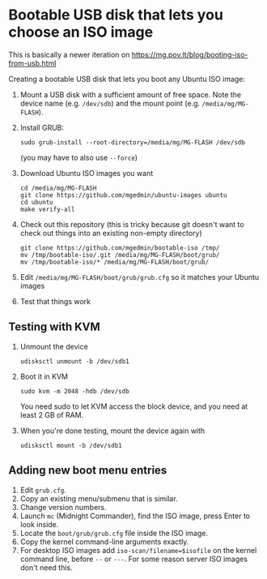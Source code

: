 Bootable USB disk that lets you choose an ISO image
===================================================

This is basically a newer iteration on
https://mg.pov.lt/blog/booting-iso-from-usb.html

Creating a bootable USB disk that lets you boot any Ubuntu ISO image:

1. Mount a USB disk with a sufficient amount of free space.  Note the device
   name (e.g. `/dev/sdb`) and the mount point (e.g. `/media/mg/MG-FLASH`).

1. Install GRUB:

    ```
    sudo grub-install --root-directory=/media/mg/MG-FLASH /dev/sdb
    ```

   (you may have to also use `--force`)

2. Download Ubuntu ISO images you want

    ```
    cd /media/mg/MG-FLASH
    git clone https://github.com/mgedmin/ubuntu-images ubuntu
    cd ubuntu
    make verify-all
    ```

3. Check out this repository (this is tricky because git doesn't want to check
   out things into an existing non-empty directory)

    ```
    git clone https://github.com/mgedmin/bootable-iso /tmp/
    mv /tmp/bootable-iso/.git /media/mg/MG-FLASH/boot/grub/
    mv /tmp/bootable-iso/* /media/mg/MG-FLASH/boot/grub/
    ```

4. Edit `/media/mg/MG-FLASH/boot/grub/grub.cfg` so it matches your Ubuntu images

5. Test that things work


Testing with KVM
----------------

1. Unmount the device

    ```
    udisksctl unmount -b /dev/sdb1
    ```

2. Boot it in KVM

    ```
    sudo kvm -m 2048 -hdb /dev/sdb
    ```

   You need sudo to let KVM access the block device, and you need at least 2 GB
   of RAM.

3. When you're done testing, mount the device again with

    ```
    udisksctl mount -b /dev/sdb1
    ```

Adding new boot menu entries
----------------------------

1. Edit `grub.cfg`.
2. Copy an existing menu/submenu that is similar.
3. Change version numbers.
4. Launch `mc` (Midnight Commander), find the ISO image, press Enter to look
   inside.
5. Locate the `boot/grub/grub.cfg` file inside the ISO image.
6. Copy the kernel command-line arguments exactly.
7. For desktop ISO images add `iso-scan/filename=$isofile` on the kernel
   command line, before `--` or `---`.  For some reason server ISO images don't
   need this.
